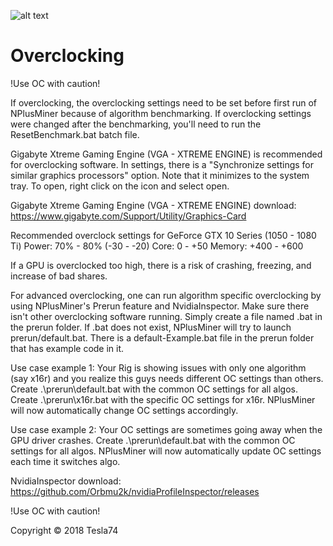 ![alt text](https://github.com/MrPlusGH/NPlusMiner/blob/2.1/NPM.png)
# Overclocking
!Use OC with caution!

If overclocking, the overclocking settings need to be set before first run of NPlusMiner because of algorithm benchmarking.  If overclocking settings were changed after the benchmarking, you'll need to run the ResetBenchmark.bat batch file.

Gigabyte Xtreme Gaming Engine (VGA - XTREME ENGINE) is recommended for overclocking software.  In settings, there is a "Synchronize settings for similar graphics processors" option.
Note that it minimizes to the system tray.  To open, right click on the icon and select open.

Gigabyte Xtreme Gaming Engine (VGA - XTREME ENGINE) download:
https://www.gigabyte.com/Support/Utility/Graphics-Card

Recommended overclock settings for GeForce GTX 10 Series (1050 - 1080 Ti)
Power:  70% - 80% (-30 - -20)
Core:  0 - +50
Memory:  +400 - +600

If a GPU is overclocked too high, there is a risk of crashing, freezing, and increase of bad shares.

For advanced overclocking, one can run algorithm specific overclocking by using NPlusMiner's Prerun feature and NvidiaInspector.  Make sure there isn't other overclocking software running.  Simply create a file named <AlgoName>.bat in the prerun folder.  If <AlgoName>.bat does not exist, NPlusMiner will try to launch prerun/default.bat.  There is a default-Example.bat file in the prerun folder that has example code in it.

Use case example 1:
Your Rig is showing issues with only one algorithm (say x16r) and you realize this guys needs different OC settings than others.
Create .\prerun\default.bat with the common OC settings for all algos.
Create .\prerun\x16r.bat with the specific OC settings for x16r.
NPlusMiner will now automatically change OC settings accordingly.

Use case example 2:
Your OC settings are sometimes going away when the GPU driver crashes.
Create .\prerun\default.bat with the common OC settings for all algos.
NPlusMiner will now automatically update OC settings each time it switches algo.

NvidiaInspector download:
https://github.com/Orbmu2k/nvidiaProfileInspector/releases

!Use OC with caution!

Copyright © 2018 Tesla74

